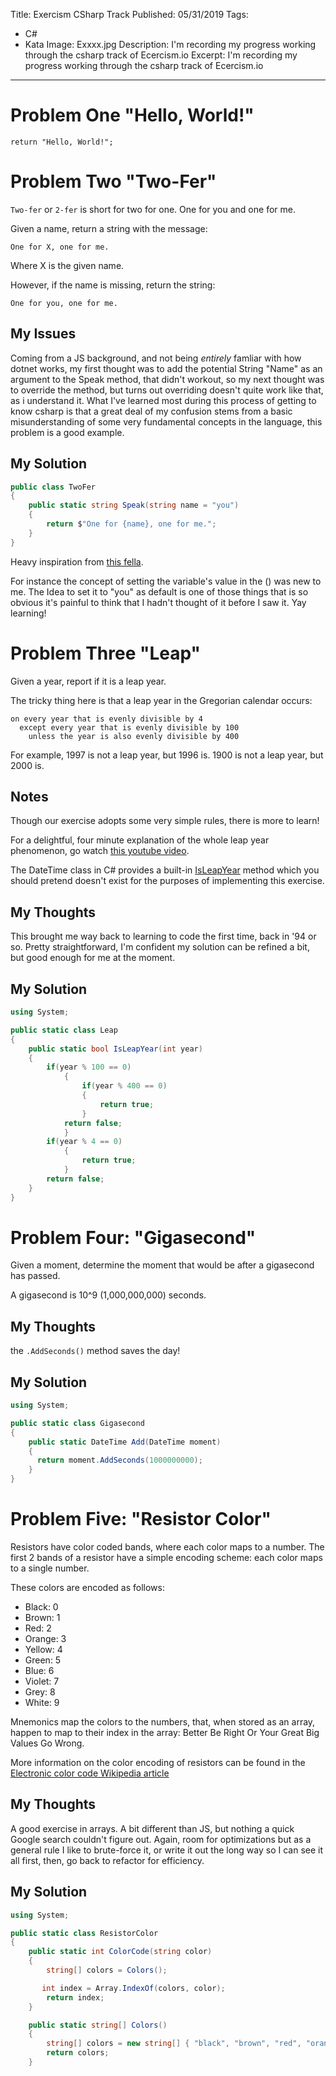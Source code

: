 Title: Exercism CSharp Track
Published: 05/31/2019
Tags: 
  - C# 
  - Kata 
Image: Exxxx.jpg
Description: I'm recording my progress working through the csharp track of Ecercism.io
Excerpt: I'm recording my progress working through the csharp track of Ecercism.io
---

#  Problem One "Hello, World!"

``` Csharp
return "Hello, World!";
```
#  Problem Two "Two-Fer"
`Two-fer` or `2-fer` is short for two for one. One for you and one for me.

Given a name, return a string with the message:

```text
One for X, one for me.
```

Where X is the given name.

However, if the name is missing, return the string:

```text
One for you, one for me.
```
## My Issues
Coming from a JS background, and not being *entirely* famliar with how dotnet works, my first thought was to add the potential String "Name" as an argument to the Speak method, that didn't  workout, so my next thought was to override the method, but turns out overriding doesn't quite work like that, as i understand it. What I've learned most during this process of getting to know csharp is that a great deal of my confusion stems from a basic misunderstanding of some very fundamental concepts in the language, this problem is a good example. 

## My Solution
```csharp
public class TwoFer
{
    public static string Speak(string name = "you")
    {
        return $"One for {name}, one for me.";
    }
}
```
Heavy inspiration from [this fella](https://exercism.io/tracks/csharp/exercises/two-fer/solutions/e85f6abd2eaf4156b71235c7df69b3c2).

For instance the concept of setting the variable's value in the () was new to me. The Idea to set it to "you" as default is one of those things that is so obvious it's painful to think that I hadn't thought of it before I saw it. 
Yay learning!

# Problem Three "Leap"

Given a year, report if it is a leap year.

The tricky thing here is that a leap year in the Gregorian calendar occurs:

```text
on every year that is evenly divisible by 4
  except every year that is evenly divisible by 100
    unless the year is also evenly divisible by 400
```

For example, 1997 is not a leap year, but 1996 is.  1900 is not a leap
year, but 2000 is.

## Notes

Though our exercise adopts some very simple rules, there is more to
learn!

For a delightful, four minute explanation of the whole leap year
phenomenon, go watch [this youtube video][video].

[video]: http://www.youtube.com/watch?v=xX96xng7sAE

The DateTime class in C# provides a built-in [IsLeapYear](https://msdn.microsoft.com/en-us/library/system.datetime.isleapyear(v=vs.110).aspx) method
which you should pretend doesn't exist for the purposes of implementing this exercise.

## My Thoughts
This brought me way back to learning to code the first time, back in '94 or so. Pretty straightforward, I'm confident my solution can be refined a bit, but good enough for me at the moment. 
## My Solution
```csharp
using System;

public static class Leap
{
    public static bool IsLeapYear(int year)
    {
        if(year % 100 == 0)
            {
                if(year % 400 == 0)
                {
                    return true;
                }
            return false;
            }          
        if(year % 4 == 0)
            {
                return true;
            }
        return false;
    }
}
```

# Problem Four: "Gigasecond"

Given a moment, determine the moment that would be after a gigasecond
has passed.

A gigasecond is 10^9 (1,000,000,000) seconds.

## My Thoughts
the `.AddSeconds()` method saves the day!
## My Solution
```csharp
using System;

public static class Gigasecond
{
    public static DateTime Add(DateTime moment)
    {
      return moment.AddSeconds(1000000000);
    }
}
```

# Problem Five: "Resistor Color"

Resistors have color coded bands, where each color maps to a number. The first 2 bands of a resistor have a simple encoding scheme: each color maps to a single number.

These colors are encoded as follows:

- Black: 0
- Brown: 1
- Red: 2
- Orange: 3
- Yellow: 4
- Green: 5
- Blue: 6
- Violet: 7
- Grey: 8
- White: 9

Mnemonics map the colors to the numbers, that, when stored as an array, happen to map to their index in the array: Better Be Right Or Your Great Big Values Go Wrong.

More information on the color encoding of resistors can be found in the [Electronic color code Wikipedia article](https://en.wikipedia.org/wiki/Electronic_color_code)

## My Thoughts
A good exercise in arrays. A bit different than JS, but nothing a quick Google search couldn't figure out. Again, room for optimizations but as a general rule I like to brute-force it, or write it out the long way so I can see it all first, then, go back to refactor for efficiency. 

## My Solution

```csharp
using System;

public static class ResistorColor
{
    public static int ColorCode(string color)
    {
        string[] colors = Colors();

       int index = Array.IndexOf(colors, color);
        return index;
    }

    public static string[] Colors()
    {
        string[] colors = new string[] { "black", "brown", "red", "orange", "yellow", "green", "blue", "violet", "grey", "white"};  
        return colors;  
    }

```


